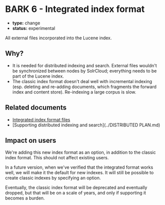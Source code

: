 # BARK 6 - Integrated index format

- **type:** change
- **status:** experimental

All external files incorporated into the Lucene index.

## Why?

- It is needed for distributed indexing and search. External files wouldn't be synchronized between nodes by SolrCloud; everything needs to be part of the Lucene index.
- The classic index format doesn't deal well with incremental indexing (esp. deleting and re-adding documents, which fragments the forward index and content store). Re-indexing a large corpus is slow.

## Related documents

- [Integrated index format files](../index-formats/integrated.md)
- [Supporting distributed indexing and search](../DISTRIBUTED PLAN.md)

## Impact on users

We're adding this new index format as an option, in addition to the classic index format. This should not affect existing users.

In a future version, when we've verified that the integrated format works well, we will make it the default for new indexes. It will still be possible to create classic indexes by specifying an option.

Eventually, the classic index format will be deprecated and eventually dropped, but that will be on a scale of years, and only if supporting it becomes a burden.

